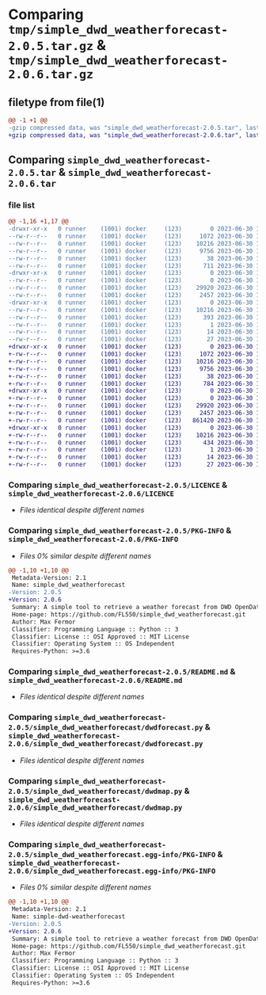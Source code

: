 # Comparing `tmp/simple_dwd_weatherforecast-2.0.5.tar.gz` & `tmp/simple_dwd_weatherforecast-2.0.6.tar.gz`

## filetype from file(1)

```diff
@@ -1 +1 @@
-gzip compressed data, was "simple_dwd_weatherforecast-2.0.5.tar", last modified: Fri Jun 30 15:05:47 2023, max compression
+gzip compressed data, was "simple_dwd_weatherforecast-2.0.6.tar", last modified: Fri Jun 30 15:26:59 2023, max compression
```

## Comparing `simple_dwd_weatherforecast-2.0.5.tar` & `simple_dwd_weatherforecast-2.0.6.tar`

### file list

```diff
@@ -1,16 +1,17 @@
-drwxr-xr-x   0 runner    (1001) docker     (123)        0 2023-06-30 15:05:47.779399 simple_dwd_weatherforecast-2.0.5/
--rw-r--r--   0 runner    (1001) docker     (123)     1072 2023-06-30 15:05:36.000000 simple_dwd_weatherforecast-2.0.5/LICENCE
--rw-r--r--   0 runner    (1001) docker     (123)    10216 2023-06-30 15:05:47.779399 simple_dwd_weatherforecast-2.0.5/PKG-INFO
--rw-r--r--   0 runner    (1001) docker     (123)     9756 2023-06-30 15:05:36.000000 simple_dwd_weatherforecast-2.0.5/README.md
--rw-r--r--   0 runner    (1001) docker     (123)       38 2023-06-30 15:05:47.779399 simple_dwd_weatherforecast-2.0.5/setup.cfg
--rw-r--r--   0 runner    (1001) docker     (123)      711 2023-06-30 15:05:36.000000 simple_dwd_weatherforecast-2.0.5/setup.py
-drwxr-xr-x   0 runner    (1001) docker     (123)        0 2023-06-30 15:05:47.779399 simple_dwd_weatherforecast-2.0.5/simple_dwd_weatherforecast/
--rw-r--r--   0 runner    (1001) docker     (123)        0 2023-06-30 15:05:36.000000 simple_dwd_weatherforecast-2.0.5/simple_dwd_weatherforecast/__init__.py
--rw-r--r--   0 runner    (1001) docker     (123)    29920 2023-06-30 15:05:36.000000 simple_dwd_weatherforecast-2.0.5/simple_dwd_weatherforecast/dwdforecast.py
--rw-r--r--   0 runner    (1001) docker     (123)     2457 2023-06-30 15:05:36.000000 simple_dwd_weatherforecast-2.0.5/simple_dwd_weatherforecast/dwdmap.py
-drwxr-xr-x   0 runner    (1001) docker     (123)        0 2023-06-30 15:05:47.779399 simple_dwd_weatherforecast-2.0.5/simple_dwd_weatherforecast.egg-info/
--rw-r--r--   0 runner    (1001) docker     (123)    10216 2023-06-30 15:05:47.000000 simple_dwd_weatherforecast-2.0.5/simple_dwd_weatherforecast.egg-info/PKG-INFO
--rw-r--r--   0 runner    (1001) docker     (123)      393 2023-06-30 15:05:47.000000 simple_dwd_weatherforecast-2.0.5/simple_dwd_weatherforecast.egg-info/SOURCES.txt
--rw-r--r--   0 runner    (1001) docker     (123)        1 2023-06-30 15:05:47.000000 simple_dwd_weatherforecast-2.0.5/simple_dwd_weatherforecast.egg-info/dependency_links.txt
--rw-r--r--   0 runner    (1001) docker     (123)       14 2023-06-30 15:05:47.000000 simple_dwd_weatherforecast-2.0.5/simple_dwd_weatherforecast.egg-info/requires.txt
--rw-r--r--   0 runner    (1001) docker     (123)       27 2023-06-30 15:05:47.000000 simple_dwd_weatherforecast-2.0.5/simple_dwd_weatherforecast.egg-info/top_level.txt
+drwxr-xr-x   0 runner    (1001) docker     (123)        0 2023-06-30 15:26:59.643264 simple_dwd_weatherforecast-2.0.6/
+-rw-r--r--   0 runner    (1001) docker     (123)     1072 2023-06-30 15:26:47.000000 simple_dwd_weatherforecast-2.0.6/LICENCE
+-rw-r--r--   0 runner    (1001) docker     (123)    10216 2023-06-30 15:26:59.643264 simple_dwd_weatherforecast-2.0.6/PKG-INFO
+-rw-r--r--   0 runner    (1001) docker     (123)     9756 2023-06-30 15:26:47.000000 simple_dwd_weatherforecast-2.0.6/README.md
+-rw-r--r--   0 runner    (1001) docker     (123)       38 2023-06-30 15:26:59.643264 simple_dwd_weatherforecast-2.0.6/setup.cfg
+-rw-r--r--   0 runner    (1001) docker     (123)      784 2023-06-30 15:26:47.000000 simple_dwd_weatherforecast-2.0.6/setup.py
+drwxr-xr-x   0 runner    (1001) docker     (123)        0 2023-06-30 15:26:59.639264 simple_dwd_weatherforecast-2.0.6/simple_dwd_weatherforecast/
+-rw-r--r--   0 runner    (1001) docker     (123)        0 2023-06-30 15:26:47.000000 simple_dwd_weatherforecast-2.0.6/simple_dwd_weatherforecast/__init__.py
+-rw-r--r--   0 runner    (1001) docker     (123)    29920 2023-06-30 15:26:47.000000 simple_dwd_weatherforecast-2.0.6/simple_dwd_weatherforecast/dwdforecast.py
+-rw-r--r--   0 runner    (1001) docker     (123)     2457 2023-06-30 15:26:47.000000 simple_dwd_weatherforecast-2.0.6/simple_dwd_weatherforecast/dwdmap.py
+-rw-r--r--   0 runner    (1001) docker     (123)   861420 2023-06-30 15:26:47.000000 simple_dwd_weatherforecast-2.0.6/simple_dwd_weatherforecast/stations.json
+drwxr-xr-x   0 runner    (1001) docker     (123)        0 2023-06-30 15:26:59.643264 simple_dwd_weatherforecast-2.0.6/simple_dwd_weatherforecast.egg-info/
+-rw-r--r--   0 runner    (1001) docker     (123)    10216 2023-06-30 15:26:59.000000 simple_dwd_weatherforecast-2.0.6/simple_dwd_weatherforecast.egg-info/PKG-INFO
+-rw-r--r--   0 runner    (1001) docker     (123)      434 2023-06-30 15:26:59.000000 simple_dwd_weatherforecast-2.0.6/simple_dwd_weatherforecast.egg-info/SOURCES.txt
+-rw-r--r--   0 runner    (1001) docker     (123)        1 2023-06-30 15:26:59.000000 simple_dwd_weatherforecast-2.0.6/simple_dwd_weatherforecast.egg-info/dependency_links.txt
+-rw-r--r--   0 runner    (1001) docker     (123)       14 2023-06-30 15:26:59.000000 simple_dwd_weatherforecast-2.0.6/simple_dwd_weatherforecast.egg-info/requires.txt
+-rw-r--r--   0 runner    (1001) docker     (123)       27 2023-06-30 15:26:59.000000 simple_dwd_weatherforecast-2.0.6/simple_dwd_weatherforecast.egg-info/top_level.txt
```

### Comparing `simple_dwd_weatherforecast-2.0.5/LICENCE` & `simple_dwd_weatherforecast-2.0.6/LICENCE`

 * *Files identical despite different names*

### Comparing `simple_dwd_weatherforecast-2.0.5/PKG-INFO` & `simple_dwd_weatherforecast-2.0.6/PKG-INFO`

 * *Files 0% similar despite different names*

```diff
@@ -1,10 +1,10 @@
 Metadata-Version: 2.1
 Name: simple_dwd_weatherforecast
-Version: 2.0.5
+Version: 2.0.6
 Summary: A simple tool to retrieve a weather forecast from DWD OpenData
 Home-page: https://github.com/FL550/simple_dwd_weatherforecast.git
 Author: Max Fermor
 Classifier: Programming Language :: Python :: 3
 Classifier: License :: OSI Approved :: MIT License
 Classifier: Operating System :: OS Independent
 Requires-Python: >=3.6
```

### Comparing `simple_dwd_weatherforecast-2.0.5/README.md` & `simple_dwd_weatherforecast-2.0.6/README.md`

 * *Files identical despite different names*

### Comparing `simple_dwd_weatherforecast-2.0.5/simple_dwd_weatherforecast/dwdforecast.py` & `simple_dwd_weatherforecast-2.0.6/simple_dwd_weatherforecast/dwdforecast.py`

 * *Files identical despite different names*

### Comparing `simple_dwd_weatherforecast-2.0.5/simple_dwd_weatherforecast/dwdmap.py` & `simple_dwd_weatherforecast-2.0.6/simple_dwd_weatherforecast/dwdmap.py`

 * *Files identical despite different names*

### Comparing `simple_dwd_weatherforecast-2.0.5/simple_dwd_weatherforecast.egg-info/PKG-INFO` & `simple_dwd_weatherforecast-2.0.6/simple_dwd_weatherforecast.egg-info/PKG-INFO`

 * *Files 0% similar despite different names*

```diff
@@ -1,10 +1,10 @@
 Metadata-Version: 2.1
 Name: simple-dwd-weatherforecast
-Version: 2.0.5
+Version: 2.0.6
 Summary: A simple tool to retrieve a weather forecast from DWD OpenData
 Home-page: https://github.com/FL550/simple_dwd_weatherforecast.git
 Author: Max Fermor
 Classifier: Programming Language :: Python :: 3
 Classifier: License :: OSI Approved :: MIT License
 Classifier: Operating System :: OS Independent
 Requires-Python: >=3.6
```

